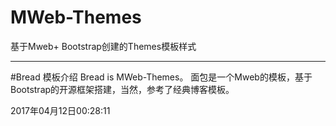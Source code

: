 # MWeb-Themes
基于Mweb+ Bootstrap创建的Themes模板样式

---
#Bread 模板介绍
Bread is MWeb-Themes。
面包是一个Mweb的模板，基于Bootstrap的开源框架搭建，当然，参考了经典博客模板。

2017年04月12日00:28:11


